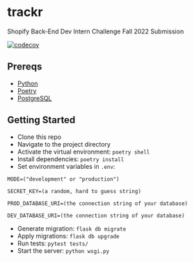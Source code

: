 # trackr

Shopify Back-End Dev Intern Challenge Fall 2022 Submission

[![codecov](https://codecov.io/gh/Nyette/trackr/branch/main/graph/badge.svg?token=5QW54IJ6CB)](https://codecov.io/gh/Nyette/trackr)

## Prereqs

* [Python](https://www.python.org/)
* [Poetry](https://python-poetry.org/)
* [PostgreSQL](https://www.postgresql.org/)

## Getting Started

* Clone this repo
* Navigate to the project directory
* Activate the virtual environment: `poetry shell`
* Install dependencies: `poetry install`
* Set environment variables in `.env`:

```
MODE=("development" or "production")

SECRET_KEY=(a random, hard to guess string)

PROD_DATABASE_URI=(the connection string of your database)

DEV_DATABASE_URI=(the connection string of your database)
```

* Generate migration: `flask db migrate`
* Apply migrations: `flask db upgrade`
* Run tests: `pytest tests/`
* Start the server: `python wsgi.py`
